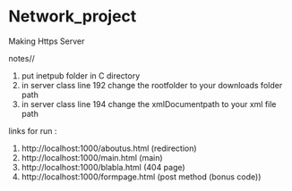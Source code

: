 # Network_project
Making Https Server

notes//
1) put inetpub folder in C directory
2) in server class line 192 change the rootfolder to your downloads folder path
3) in server class line 194 change the xmlDocumentpath to your xml file path

links for run : 
1) http://localhost:1000/aboutus.html (redirection)
2) http://localhost:1000/main.html (main)
3) http://localhost:1000/blabla.html  (404 page)
4) http://localhost:1000/formpage.html  (post method (bonus code))
